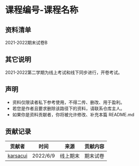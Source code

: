 # 课程编号-课程名称

## 资料清单

2021-2022期末试卷B

## 其它说明

2021-2022第二学期为线上考试和线下同步进行，开卷考试。

## 声明

- 资料仅限读者私下参考使用，不得二传、删改、用于盈利。
- 若您是作者且要求删除该路径下的资料，请联系仓库主人。
- 如果你是资料贡献者，你将被允许修改、补充本篇 README.md

## 贡献记录

| 贡献者 | 时间 | 来源 | 贡献内容 |
|:-----:|:----:|:----:|:-------:|
| [karsacui](https://github.com/karsacui) | 2022/6/9 | 线上期末 | 期末试卷 |
